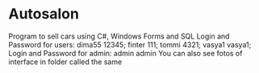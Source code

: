 # Autosalon
Program to sell cars using C#, Windows Forms and SQL
Login and Password for users:
dima55	12345;
finter	111;
tommi	4321;
vasya1	vasya1;
Login and Password for admin:
admin admin
You can also see fotos of interface in folder called the same
